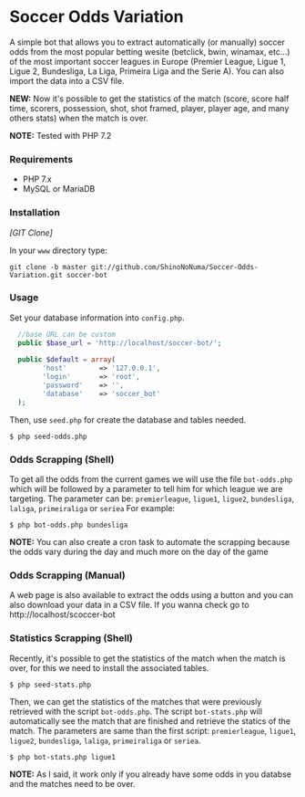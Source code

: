 # Soccer Odds Variation
A simple bot that allows you to extract automatically (or manually) soccer odds from the most popular betting wesite (betclick, bwin, winamax, etc...) of the most important soccer leagues in Europe (Premier League, Ligue 1, Ligue 2, Bundesliga, La Liga, Primeira Liga and the Serie A). You can also import the data into a CSV file. 

**NEW:** Now it's possible to get the statistics of the match (score, score half time, scorers, possession, shot, shot framed, player, player age, and many others stats) when the match is over.


**NOTE:** Tested with PHP 7.2

### Requirements

* PHP 7.x
* MySQL or MariaDB

### Installation

_[GIT Clone]_

In your `www` directory type:

```shell
git clone -b master git://github.com/ShinoNoNuma/Soccer-Odds-Variation.git soccer-bot
```

### Usage

Set your database information into `config.php`.

```php
  //base URL can be custom
  public $base_url = 'http://localhost/soccer-bot/';
  
  public $default = array(
        'host'        => '127.0.0.1',
        'login'       => 'root',
        'password'    => '',
        'database'    => 'soccer_bot'
  );
```
Then, use `seed.php` for create the database and tables needed.

```shell
$ php seed-odds.php
```

### Odds Scrapping (Shell)

To get all the odds from the current games we will use the file `bot-odds.php` which will be followed by a parameter to tell him for which league we are targeting.
The parameter can be: `premierleague`, `ligue1`, `ligue2`, `bundesliga`, `laliga`, `primeiraliga` or `seriea`
For example:

```shell
$ php bot-odds.php bundesliga
```
**NOTE:** You can also create a cron task to automate the scrapping because the odds vary during the day and much more on the day of the game

### Odds Scrapping (Manual)
A web page is also available to extract the odds using a button and you can also download your data in a CSV file.
If you wanna check go to http://localhost/scoccer-bot

### Statistics Scrapping (Shell)

Recently, it's possible to get the statistics of the match when the match is over, for this we need to install the associated tables.

```shell
$ php seed-stats.php
```
Then, we can get the statistics of the matches that were previously retrieved with the script `bot-odds.php`.
The script `bot-stats.php` will automatically see the match that are finished and retrieve the statics of the match.
The parameters are same than the first script: `premierleague`, `ligue1`, `ligue2`, `bundesliga`, `laliga`, `primeiraliga` or `seriea`.

```shell
$ php bot-stats.php ligue1
```
**NOTE:** As I said, it work only if you already have some odds in you databse and the matches need to be over.


